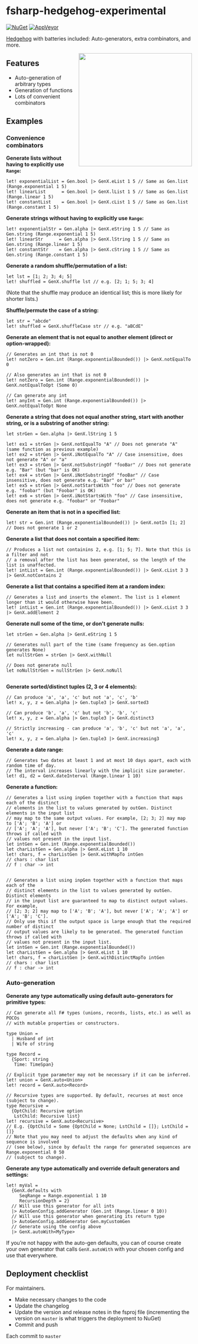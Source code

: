 # fsharp-hedgehog-experimental

[![NuGet][nuget-shield]][nuget] [![AppVeyor][appveyor-shield]][appveyor]

[Hedgehog][hedgehog] with batteries included: Auto-generators, extra combinators, and more.

<img src="https://github.com/cmeeren/fsharp-hedgehog-experimental/raw/master/img/SQUARE_hedgehog_615x615.png" width="307" align="right"/>

## Features

- Auto-generation of arbitrary types
- Generation of functions
- Lots of convenient combinators

## Examples

### Convenience combinators

**Generate lists without having to explicitly use `Range`:**

```f#
let! exponentialList = Gen.bool |> GenX.eList 1 5 // Same as Gen.list (Range.exponential 1 5)
let! linearList      = Gen.bool |> GenX.lList 1 5 // Same as Gen.list (Range.linear 1 5)
let! constantList    = Gen.bool |> GenX.cList 1 5 // Same as Gen.list (Range.constant 1 5)
```

**Generate strings without having to explicitly use `Range`:**

```f#
let! exponentialStr = Gen.alpha |> GenX.eString 1 5 // Same as Gen.string (Range.exponential 1 5)
let! linearStr      = Gen.alpha |> GenX.lString 1 5 // Same as Gen.string (Range.linear 1 5)
let! constantStr    = Gen.alpha |> GenX.cString 1 5 // Same as Gen.string (Range.constant 1 5)
```

**Generate a random shuffle/permutation of a list:**

```f#
let lst = [1; 2; 3; 4; 5]
let! shuffled = GenX.shuffle lst // e.g. [2; 1; 5; 3; 4]
```

(Note that the shuffle may produce an identical list; this is more likely for shorter lists.)

**Shuffle/permute the case of a string:**

```f#	
let str = "abcde"
let! shuffled = GenX.shuffleCase str // e.g. "aBCdE"
```

**Generate an element that is not equal to another element (direct or option-wrapped):**

```f#
// Generates an int that is not 0
let! notZero = Gen.int (Range.exponentialBounded()) |> GenX.notEqualTo 0

// Also generates an int that is not 0
let! notZero = Gen.int (Range.exponentialBounded()) |> GenX.notEqualToOpt (Some 0)

// Can generate any int
let! anyInt = Gen.int (Range.exponentialBounded()) |> GenX.notEqualToOpt None
```

**Generate a string that does not equal another string, start with another string, or is a substring of another string:**

```f#
let strGen = Gen.alpha |> GenX.lString 1 5

let! ex1 = strGen |> GenX.notEqualTo "A" // Does not generate "A" (same function as previous example)
let! ex2 = strGen |> GenX.iNotEqualTo "A" // Case insensitive, does not generate "A" or "a"
let! ex3 = strGen |> GenX.notSubstringOf "fooBar" // Does not generate e.g. "Bar" (but "bar" is OK)
let! ex4 = strGen |> GenX.iNotSubstringOf "fooBar" // Case insensitive, does not generate e.g. "Bar" or bar"
let! ex5 = strGen |> GenX.notStartsWith "foo" // Does not generate e.g. "foobar" (but "Foobar" is OK)
let! ex6 = strGen |> GenX.iNotStartsWith "foo" // Case insensitive, does not generate e.g. "foobar" or "Foobar"
```

**Generate an item that is not in a specified list:**

```f#
let! str = Gen.int (Range.exponentialBounded()) |> GenX.notIn [1; 2] // Does not generate 1 or 2
```

**Generate a list that does not contain a specified item:**

```f#
// Produces a list not containins 2, e.g. [1; 5; 7]. Note that this is a filter and not
// a removal after the list has been generated, so the length of the list is unaffected.
let! intList = Gen.int (Range.exponentialBounded()) |> GenX.cList 3 3 |> GenX.notContains 2
```

**Generate a list that contains a specified item at a random index:**

```f#
// Generates a list and inserts the element. The list is 1 element longer than it would otherwise have been.
let! intList = Gen.int (Range.exponentialBounded()) |> GenX.cList 3 3 |> GenX.addElement 2
```

**Generate null some of the time, or don't generate nulls:**

```f#
let strGen = Gen.alpha |> GenX.eString 1 5

// Generates null part of the time (same frequency as Gen.option generates None)
let nullStrGen = strGen |> GenX.withNull

// Does not generate null
let noNullStrGen = nullStrGen |> GenX.noNull


```

**Generate sorted/distinct tuples (2, 3 or 4 elements):**

```f#
// Can produce 'a', 'a', 'c' but not 'a', 'c', 'b'
let! x, y, z = Gen.alpha |> Gen.tuple3 |> GenX.sorted3

// Can produce 'b', 'a', 'c' but not 'b', 'b', 'c'
let! x, y, z = Gen.alpha |> Gen.tuple3 |> GenX.distinct3

// Strictly increasing - can produce 'a', 'b', 'c' but not 'a', 'a', 'c'
let! x, y, z = Gen.alpha |> Gen.tuple3 |> GenX.increasing3
```

**Generate a date range:**

```f#
// Generates two dates at least 1 and at most 10 days apart, each with random time of day.
// The interval increases linearly with the implicit size parameter.
let! d1, d2 = GenX.dateInterval (Range.linear 1 10)
```

**Generate a function:**

```f#
// Generates a list using inpGen together with a function that maps each of the distinct
// elements in the list to values generated by outGen. Distinct elements in the input list
// may map to the same output values. For example, [2; 3; 2] may map to ['A'; 'B'; 'A'] or
// ['A'; 'A'; 'A'], but never ['A'; 'B'; 'C']. The generated function throws if called with
// values not present in the input list.
let intGen = Gen.int (Range.exponentialBounded())
let charListGen = Gen.alpha |> GenX.eList 1 10
let! chars, f = charListGen |> GenX.withMapTo intGen
// chars : char list
// f : char -> int


// Generates a list using inpGen together with a function that maps each of the
// distinct elements in the list to values generated by outGen. Distinct elements
// in the input list are guaranteed to map to distinct output values. For example,
// [2; 3; 2] may map to ['A'; 'B'; 'A'], but never ['A'; 'A'; 'A'] or ['A'; 'B'; 'C'].
// Only use this if the output space is large enough that the required number of distinct
// output values are likely to be generated. The generated function throws if called with
// values not present in the input list.
let intGen = Gen.int (Range.exponentialBounded())
let charListGen = Gen.alpha |> GenX.eList 1 10
let! chars, f = charListGen |> GenX.withDistinctMapTo intGen
// chars : char list
// f : char -> int
```

### Auto-generation

**Generate any type automatically using default auto-generators for primitive types:**

```f#
// Can generate all F# types (unions, records, lists, etc.) as well as POCOs
// with mutable properties or constructors.

type Union =
  | Husband of int
  | Wife of string
  
type Record =
  {Sport: string
   Time: TimeSpan}
   
// Explicit type parameter may not be necessary if it can be inferred.
let! union = GenX.auto<Union>
let! record = GenX.auto<Record>

// Recursive types are supported. By default, recurses at most once (subject to change).
type Recursive =
  {OptChild: Recursive option
   LstChild: Recursive list}
let! recursive = GenX.auto<Recursive>
// E.g. {OptChild = Some {OptChild = None; LstChild = []}; LstChild = []}
// Note that you may need to adjust the defaults when any kind of sequence is involved
// (see below), since by default the range for generated sequences are Range.exponential 0 50
// (subject to change).
```

**Generate any type automatically and override default generators and settings:**

```f#
let! myVal =
  {GenX.defaults with 
     SeqRange = Range.exponential 1 10
     RecursionDepth = 2}
  // Will use this generator for all ints
  |> AutoGenConfig.addGenerator (Gen.int (Range.linear 0 10))
  // Will use this generator when generating its return type
  |> AutoGenConfig.addGenerator Gen.myCustomGen
  // Generate using the config above
  |> GenX.autoWith<MyType>
```

If you’re not happy with the auto-gen defaults, you can of course create your own generator that calls `GenX.autoWith` with your chosen config and use that everywhere.

Deployment checklist
--------------------

For maintainers.

- Make necessary changes to the code
- Update the changelog
- Update the version and release notes in the fsproj file (incrementing the version on `master` is what triggers the deployment to NuGet)
- Commit and push


Each commit to `master`

[hedgehog]: https://github.com/hedgehogqa/fsharp-hedgehog

[nuget]: https://www.nuget.org/packages/Hedgehog.Experimental/
[nuget-shield]: https://img.shields.io/nuget/dt/Hedgehog.Experimental.svg?style=flat

[appveyor]: https://ci.appveyor.com/project/cmeeren/fsharp-hedgehog-experimental/
[appveyor-shield]: https://ci.appveyor.com/api/projects/status/9j83svr5wu0ydr23/branch/master?svg=true

